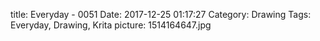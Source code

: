 title: Everyday - 0051
Date: 2017-12-25 01:17:27
Category: Drawing
Tags: Everyday, Drawing, Krita
picture: 1514164647.jpg
